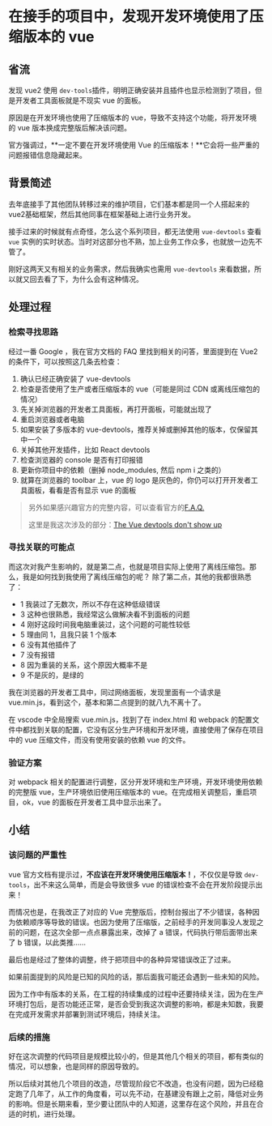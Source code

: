 # 在接手的项目中，发现开发环境使用了压缩版本的 vue

## 省流
发现 vue2 使用 `dev-tools`插件，明明正确安装并且插件也显示检测到了项目，但是开发者工具面板就是不现实 vue 的面板。

原因是在开发环境也使用了压缩版本的 vue，导致不支持这个功能，将开发环境的 vue 版本换成完整版后解决该问题。

官方强调过，**一定不要在开发环境使用 Vue 的压缩版本！**它会将一些严重的问题报错信息隐藏起来。

## 背景简述
去年底接手了其他团队转移过来的维护项目，它们基本都是同一个人搭起来的vue2基础框架，然后其他同事在框架基础上进行业务开发。

接手过来的时候就有点奇怪，怎么这个系列项目，都无法使用 `vue-devtools` 查看 `vue` 实例的实时状态。当时对这部分也不熟，加上业务工作众多，也就放一边先不管了。

刚好这两天又有相关的业务需求，然后我确实也需用 `vue-devtools` 来看数据，所以就又回去看了下，为什么会有这种情况。

## 处理过程
### 检索寻找思路
经过一番 Google ，我在官方文档的 FAQ 里找到相关的问答，里面提到在 Vue2 的条件下，可以按照这几条去检查：
1. 确认已经正确安装了 vue-devtools
2. 检查是否使用了生产或者压缩版本的 vue（可能是同过 CDN 或离线压缩包的情况）
3. 先关掉浏览器的开发者工具面板，再打开面板，可能就出现了
4. 重启浏览器或者电脑
5. 如果安装了多版本的 vue-devtools，推荐关掉或删掉其他的版本，仅保留其中一个
6. 关掉其他开发插件，比如 React devtools
7. 检查浏览器的 console 是否有打印报错
8. 更新你项目中的依赖（删掉 node_modules, 然后 npm i 之类的）
9. 就算在浏览器的 toolbar 上，vue 的 logo 是灰色的，你仍可以打开开发者工具面板，看看是否有显示 vue 的面板

> 另外如果感兴趣官方的完整内容，可以查看官方的[F.A.Q.](https://devtools.vuejs.org/guide/faq.html)
> 
> 这里是我这次涉及的部分：[The Vue devtools don't show up](https://devtools.vuejs.org/guide/faq.html#the-vue-devtools-don-t-show-up)

### 寻找关联的可能点
而这次对我产生影响的，就是第二点，也就是项目实际上使用了离线压缩包。那么，我是如何找到我使用了离线压缩包的呢？
除了第二点，其他的我都很熟悉了：
- 1 我装过了无数次，所以不存在这种低级错误
- 3 这种也很熟悉，我经常这么做解决看不到面板的问题
- 4 刚好这段时间我电脑重装过，这个问题的可能性较低
- 5 理由同 1，且我只装 1 个版本
- 6 没有其他插件了
- 7 没有报错
- 8 因为重装的关系，这个原因大概率不是
- 9 不是灰的，是绿的

我在浏览器的开发者工具中，同过网络面板，发现里面有一个请求是 vue.min.js，看到这个，基本和第二点提到的就八九不离十了。

在 vscode 中全局搜索 vue.min.js，找到了在 index.html 和 webpack 的配置文件中都找到关联的配置，它没有区分生产环境和开发环境，直接使用了保存在项目中的 vue 压缩文件，而没有使用安装的依赖 vue 的文件。

### 验证方案
 对 webpack 相关的配置进行调整，区分开发环境和生产环境，开发环境使用依赖的完整版 vue，生产环境依旧使用压缩版本的 vue。在完成相关调整后，重启项目，ok，vue 的面板在开发者工具中显示出来了。

## 小结
### 该问题的严重性
vue 官方文档有提示过，**不应该在开发环境使用压缩版本！**，不仅仅是导致 `dev-tools`，出不来这么简单，而是会导致很多 vue 的错误检查不会在开发阶段提示出来！

而情况也是，在我改正了对应的 Vue 完整版后，控制台报出了不少错误，各种因为依赖顺序等导致的错误。也因为使用了压缩版，之前经手的开发同事没人发现之前的问题，在这次全部一点点暴露出来，改掉了 a 错误，代码执行带后面带出来了 b 错误，以此类推……

最后也是经过了整体的调整，终于把项目中的各种异常错误改正了过来。

如果前面提到的风险是已知的风险的话，那后面我可能还会遇到一些未知的风险。

因为工作中有版本的关系，在工程的持续集成的过程中还要持续关注，因为在生产环境打包后，是否功能还正常，是否会受到我这次调整的影响，都是未知数，我要在完成开发需求并部署到测试环境后，持续关注。

### 后续的措施
好在这次调整的代码项目是规模比较小的，但是其他几个相关的项目，都有类似的情况，可以想象，也是同样的原因导致的。

所以后续对其他几个项目的改造，尽管现阶段它不改造，也没有问题，因为已经稳定跑了几年了，从工作的角度看，可以先不动，在基建没有跟上之前，降低对业务的影响。但是长期来看，至少要让团队中的人知道，这里存在这个风险，并且在合适的时机，进行处理。
